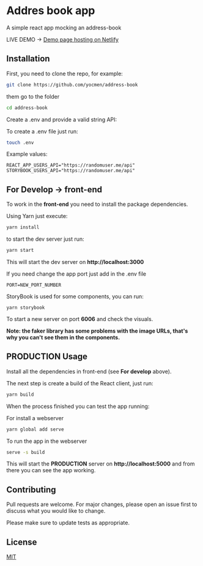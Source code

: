 # Addres book app

A simple react app mocking an address-book

LIVE DEMO -> [Demo page hosting on Netlify](https://frosty-benz-d50b1c.netlify.app/)

## Installation

First, you need to clone the repo, for example:

```bash
git clone https://github.com/yocmen/address-book
```

them go to the folder
```bash
cd address-book
```

Create a .env and provide a valid string API:

To create a .env file just run:
```bash
touch .env
```

Example values:
```env
REACT_APP_USERS_API="https://randomuser.me/api"
STORYBOOK_USERS_API="https://randomuser.me/api"
```

## For Develop -> front-end

To work in the **front-end** you need to install the package dependencies.

Using Yarn just execute:

```bash
yarn install
```

to start the dev server just run:
```bash
yarn start
```
This will start the dev server on **http://localhost:3000**

If you need change the app port just add in the .env file
```env
PORT=NEW_PORT_NUMBER
```

StoryBook is used for some components, you can run:
```env
yarn storybook
```
To start a new server on port **6006** and check the visuals.

**Note: the faker library has some problems with the image URLs, that's why you can't see them in the components.**

## PRODUCTION Usage

Install all the dependencies in front-end (see **For develop** above).

The next step is create a build of the React  client, just run:

```bash
yarn build
```

When the process finished you can test the app running:

For install a webserver
```bash
yarn global add serve
```

To run the app in the webserver
```bash
serve -s build
```

This will start the **PRODUCTION** server on **http://localhost:5000** and from there you can see the app working.

## Contributing
Pull requests are welcome. For major changes, please open an issue first to discuss what you would like to change.

Please make sure to update tests as appropriate.

## License
[MIT](https://choosealicense.com/licenses/mit/)